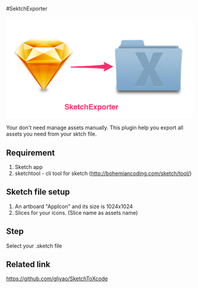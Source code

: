 #SektchExporter

![SketchExporter.png](https://raw.githubusercontent.com/gliyao/SketchExporter/master/SketchExporter.png)

Your don't need manage assets manually. This plugin help you export all assets you need from your sktch file.

## Requirement
1. Sketch app
2. sketchtool - cli tool for sketch (http://bohemiancoding.com/sketch/tool/)

## Sketch file setup
1. An artboard "AppIcon" and its size is 1024x1024
2. Slices for your icons. (Slice name as assets name)

## Step
Select your .sketch file

## Related link
https://github.com/gliyao/SketchToXcode

